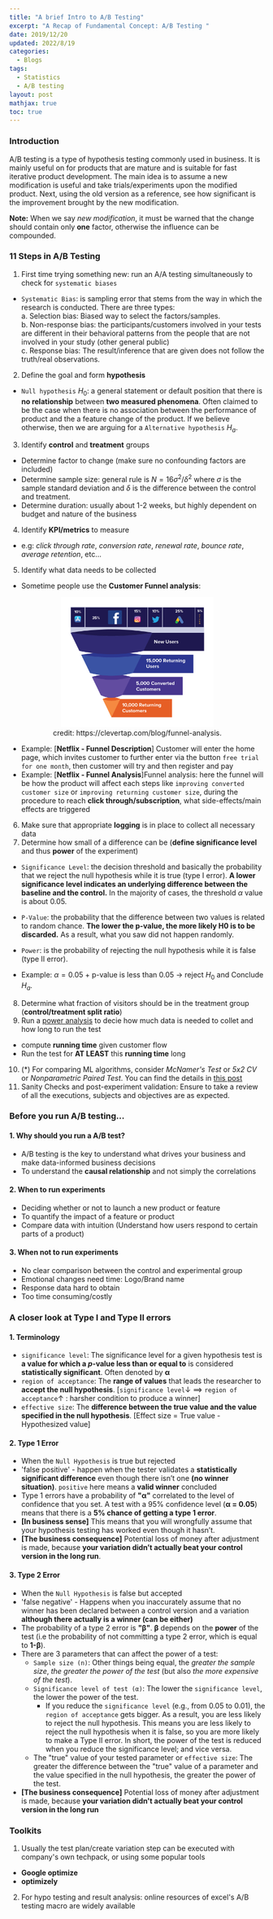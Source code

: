 ```yaml
---
title: "A brief Intro to A/B Testing"
excerpt: "A Recap of Fundamental Concept: A/B Testing "
date: 2019/12/20
updated: 2022/8/19
categories:
  - Blogs
tags:
  - Statistics
  - A/B testing
layout: post
mathjax: true
toc: true
---
```


### Introduction

A/B testing is a type of hypothesis testing commonly used in business. It is mainly useful on for products that are mature and is suitable for fast iterative product development. The main idea is to assume a new modification is useful and take trials/experiments upon the modified product. Next, using the old version as a reference, see how significant is the improvement brought by the new modification.

**Note:** When we say _new modification_, it must be warned that the change should contain only **one** factor, otherwise the influence can be compounded.

### 11 Steps in A/B Testing

1. First time trying something new: run an A/A testing simultaneously to check for `systematic biases`

- `Systematic Bias`: is sampling error that stems from the way in which the research is conducted. There are three types: <br/>
  a. Selection bias: Biased way to select the factors/samples. <br/>
  b. Non-response bias: the participants/customers involved in your tests are different in their behavioral patterns from the people that are not involved in your study (other general public) <br/>
  c. Response bias: The result/inference that are given does not follow the truth/real observations.

2. Define the goal and form **hypothesis**

- `Null hypothesis` $H_0$: a general statement or default position that there is **no relationship** between **two measured phenomena**. Often claimed to be the case when there is no association between the performance of product and the a feature change of the product. If we believe otherwise, then we are arguing for a `Alternative hypothesis` $H_a$.

3. Identify **control** and **treatment** groups

- Determine factor to change (make sure no confounding factors are included)
- Determine sample size: general rule is $N =16 \sigma^2 / \delta^2$ where $\sigma$ is the sample standard deviation and $\delta$ is the difference between the control and treatment.
- Determine duration: usually about 1-2 weeks, but highly dependent on budget and nature of the business

4. Identify **KPI/metrics** to measure

- e.g: _click through rate_, _conversion rate_, _renewal rate_, _bounce rate_, _average retention_, etc...

5. Identify what data needs to be collected

- Sometime people use the **Customer Funnel analysis**:
<figure align="center">
  <img src="../../../images/Data Science Concept/funnel.png" width="300px">
  <figcaption>credit: https://clevertap.com/blog/funnel-analysis.</figcaption>
</figure>

- Example: [__Netflix - Funnel Description__] Customer will enter the home page, which invites customer to further enter via the button `free trial for one month`, then customer will try and then register and pay
- Example: [__Netflix - Funnel Analysis__]Funnel analysis: here the funnel will be how the product will affect each steps like `improving converted customer size` or `improving returning customer size`, during the procedure to reach **click through/subscription**, what side-effects/main effects are triggered
  <br>

6. Make sure that appropriate **logging** is in place to collect all necessary data
7. Determine how small of a difference can be (**define significance level** and thus **power** of the experiment)

- `Significance Level`: the decision threshold and basically the probability that we reject the null hypothesis while it is true (type I error). **A lower significance level indicates an underlying difference between the baseline and the control.** In the majority of cases, the threshold $\alpha$ value is about 0.05.
- `P-Value`: the probability that the difference between two values is related to random chance. **The lower the p-value, the more likely H0 is to be discarded.** As a result, what you saw did not happen randomly.

- `Power`: is the probability of rejecting the null hypothesis while it is false (type II error).
- Example: $\alpha = 0.05$ + p-value is less than $0.05$ -> reject $H_0$ and Conclude $H_a$.

8. Determine what fraction of visitors should be in the treatment group (**control/treatment split ratio**)
9. Run a [power analysis](https://stats.idre.ucla.edu/other/mult-pkg/seminars/intro-power/) to decie how much data is needed to collet and how long to run the test

- compute **running time** given customer flow
- Run the test for **AT LEAST** this **running time** long

10. (\*) For comparing ML algorithms, consider _McNamer's Test_ or _5x2 CV_ or _Nonparametric Paired Test_. You can find the details in [this post](https://machinelearningmastery.com/statistical-significance-tests-for-comparing-machine-learning-algorithms/)
11. Sanity Checks and post-experiment validation: Ensure to take a review of all the executions, subjects and objectives are as expected.

### Before you run A/B testing...

#### 1. Why should you run a A/B test?

- A/B testing is the key to understand what drives your business and make data-informed business decisions
- To understand the **causal relationship** and not simply the correlations

#### 2. When to run experiments

- Deciding whether or not to launch a new product or feature
- To quantify the impact of a feature or product
- Compare data with intuition (Understand how users respond to certain parts of a product)

#### 3. When not to run experiments

- No clear comparison between the control and experimental group
- Emotional changes need time: Logo/Brand name
- Response data hard to obtain
- Too time consuming/costly

### A closer look at Type I and Type II errors

#### 1. Terminology

- `significance level`: The significance level for a given hypothesis test is **a value for which a _p_-value less than or equal to** is considered **statistically significant**. Often denoted by **α**
- `region of acceptance`: The **range of values** that leads the researcher to **accept the null hypothesis**. [`significance level`↓ $\implies$ `region of acceptance`↑ : harsher condition to produce a winner]
- `effective size`: The **difference between the true value and the value specified in the null hypothesis**. [Effect size = True value - Hypothesized value]

#### 2. Type 1 Error

- When the `Null Hypothesis` is true but rejected
- \'false positive\' - happen when the tester validates a **statistically significant difference** even though there isn’t one **(no winner situation)**. `positive` here means a **valid winner** concluded
- Type 1 errors have a probability of **\"α\"** correlated to the level of confidence that you set. A test with a 95% confidence level (**α = 0.05**) means that there is a **5% chance of getting a type 1 error**.
- **[In business sense]** This means that you will wrongfully assume that your hypothesis testing has worked even though it hasn’t.
- **[The business consequence]** Potential loss of money after adjustment is made, because **your variation didn’t actually beat your control version in the long run**.

#### 3. Type 2 Error

- When the `Null Hypothesis` is false but accepted
- \'false negative\' - Happens when you inaccurately assume that no winner has been declared between a control version and a variation **although there actually is a winner (can be either)**
- The probability of a type 2 error is **\"β\"**. **β** depends on the **power** of the test (i.e the probability of not committing a type 2 error, which is equal to **1-β**).
- There are 3 parameters that can affect the power of a test:
  - `Sample size (n)`: Other things being equal, the _greater the sample size_, _the greater the power of the test_ (but also _the more expensive of the test_).
  - `Significance level of test (α)`: The lower the `significance level`, the lower the power of the test.
    - If you reduce the `significance level` (e.g., from 0.05 to 0.01), the `region of acceptance` gets bigger. As a result, you are less likely to reject the null hypothesis. This means you are less likely to reject the null hypothesis when it is false, so you are more likely to make a Type II error. In short, the power of the test is reduced when you reduce the significance level; and vice versa.
  - The \"true\" value of your tested parameter or `effective size`: The greater the difference between the \"true\" value of a parameter and the value specified in the null hypothesis, the greater the power of the test.
- **[The business consequence]** Potential loss of money after adjustment is made, because **your variation didn\'t actually beat your control version in the long run**

### Toolkits

1. Usually the test plan/create variation step can be executed with company\'s own techpack, or using some popular tools

- **Google optimize**
- **optimizely**

2. For hypo testing and result analysis: online resources of excel\'s A/B testing macro are widely available
